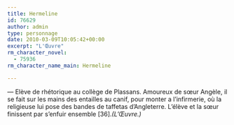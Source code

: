 ```yaml
---
title: Hermeline
id: 76629
author: admin
type: personnage
date: 2010-03-09T10:05:42+00:00
excerpt: "L'Œuvre"
rm_character_novel:
  - 75936
rm_character_name_main: Hermeline

---
```

— Elève de rhétorique au collège de Plassans. Amoureux de sœur Angèle, il se fait sur les mains des entailles au canif, pour monter a l&rsquo;infirmerie, où la religieuse lui pose des bandes de taffetas d&rsquo;Angleterre. L&rsquo;élève et la sœur finissent par s&rsquo;enfuir ensemble [36]._(L&rsquo;Œuvre.)_